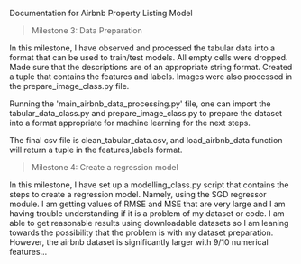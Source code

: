 Documentation for Airbnb Property Listing Model


> Milestone 3: Data Preparation

In this milestone, I have observed and processed the tabular data into a format that can be used to train/test models.
All empty cells were dropped. Made sure that the descriptions are of an appropriate string format. Created a tuple that contains the features and labels. Images were also processed in the prepare_image_class.py file.

Running the 'main_airbnb_data_processing.py' file, one can import the tabular_data_class.py and prepare_image_class.py to prepare the dataset into a format appropriate for machine learning for the next steps.

The final csv file is clean_tabular_data.csv,  and load_airbnb_data function will return a tuple in the features,labels format. 


> Milestone 4: Create a regression model

In this milestone, I have set up a modelling_class.py script that contains the steps to create a regression model. Namely, using the SGD regressor module. I am getting values of RMSE and MSE that are very large and I am having trouble understanding if it is a problem of my dataset or code. I am able to get reasonable results using downloadable datasets so I am leaning towards the possibility that the problem is with my dataset preparation. However, the airbnb dataset is significantly larger with 9/10 numerical features... 



